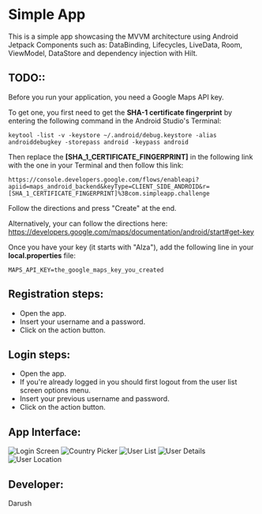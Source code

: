 # Simple App
This is a simple app showcasing the MVVM architecture using Android Jetpack Components such as: DataBinding, Lifecycles, LiveData, Room, ViewModel, DataStore and dependency injection with Hilt.

## TODO::
Before you run your application, you need a Google Maps API key.
    
To get one, you first need to get the **SHA-1 certificate fingerprint** by entering the following command in the Android Studio's Terminal:
    
    keytool -list -v -keystore ~/.android/debug.keystore -alias androiddebugkey -storepass android -keypass android
    
Then replace the **[SHA_1_CERTIFICATE_FINGERPRINT]** in the following link with the one in your Terminal and then follow this link:

    https://console.developers.google.com/flows/enableapi?apiid=maps_android_backend&keyType=CLIENT_SIDE_ANDROID&r=[SHA_1_CERTIFICATE_FINGERPRINT]%3Bcom.simpleapp.challenge

Follow the directions and press "Create" at the end.

Alternatively, your can follow the directions here:
    https://developers.google.com/maps/documentation/android/start#get-key

Once you have your key (it starts with "AIza"), add the following line in your **local.properties** file:

    MAPS_API_KEY=the_google_maps_key_you_created


## Registration steps:
 - Open the app.
 - Insert your username and a password.
 - Click on the action button.

## Login steps:
 - Open the app.
 - If you're already logged in you should first logout from the user list screen options menu.
 - Insert your previous username and password.
 - Click on the action button.

## App Interface:
![Login Screen](../master/images/image1.png) 
![Country Picker](../master/images/image2.png)
![User List](../master/images/image3.png)
![User Details](../master/images/image4.png)
![User Location](../master/images/image5.png)

## Developer:
  Darush
